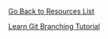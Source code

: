 [Go Back to Resources List](../RESOURCES.md)

[Learn Git Branching Tutorial](https://learngitbranching.js.org/)

